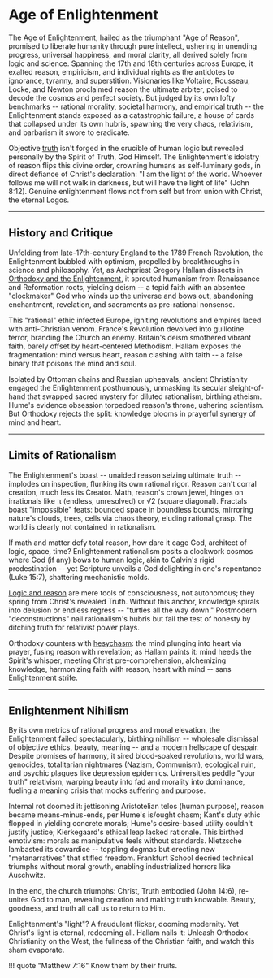 <!--
Lord Jesus Christ
Son of God
Have mercy on me
 a sinner
-->
# Age of Enlightenment

The Age of Enlightenment, hailed as the triumphant "Age of Reason", promised to liberate humanity through pure intellect, ushering in unending progress, universal happiness, and moral clarity, all derived solely from logic and science. Spanning the 17th and 18th centuries across Europe, it exalted reason, empiricism, and individual rights as the antidotes to ignorance, tyranny, and superstition. Visionaries like Voltaire, Rousseau, Locke, and Newton proclaimed reason the ultimate arbiter, poised to decode the cosmos and perfect society. But judged by its own lofty benchmarks -- rational morality, societal harmony, and empirical truth -- the Enlightenment stands exposed as a catastrophic failure, a house of cards that collapsed under its own hubris, spawning the very chaos, relativism, and barbarism it swore to eradicate.

Objective [truth](../truth/) isn't forged in the crucible of human logic but revealed personally by the Spirit of Truth, God Himself. The Enlightenment's idolatry of reason flips this divine order, crowning humans as self-luminary gods, in direct defiance of Christ's declaration: "I am the light of the world. Whoever follows me will not walk in darkness, but will have the light of life" (John 8:12). Genuine enlightenment flows not from self but from union with Christ, the eternal Logos.



---

## History and Critique

Unfolding from late-17th-century England to the 1789 French Revolution, the Enlightenment bubbled with optimism, propelled by breakthroughs in science and philosophy. Yet, as Archpriest Gregory Hallam dissects in [Orthodoxy and the Enlightenment](https://www.pravmir.com/orthodoxy-and-the-enlightenment/), it sprouted humanism from Renaissance and Reformation roots, yielding deism -- a tepid faith with an absentee "clockmaker" God who winds up the universe and bows out, abandoning enchantment, revelation, and sacraments as pre-rational nonsense.

This "rational" ethic infected Europe, igniting revolutions and empires laced with anti-Christian venom. France's Revolution devolved into guillotine terror, branding the Church an enemy. Britain's deism smothered vibrant faith, barely offset by heart-centered Methodism. Hallam exposes the fragmentation: mind versus heart, reason clashing with faith -- a false binary that poisons the mind and soul.

Isolated by Ottoman chains and Russian upheavals, ancient Christianity engaged the Enlightenment posthumously, unmasking its secular sleight-of-hand that swapped sacred mystery for diluted rationalism, birthing atheism. Hume's evidence obsession torpedoed reason's throne, ushering scientism. But Orthodoxy rejects the split: knowledge blooms in prayerful synergy of mind and heart.



---

## Limits of Rationalism

The Enlightenment's boast -- unaided reason seizing ultimate truth -- implodes on inspection, flunking its own rational rigor. Reason can't corral creation, much less its Creator. Math, reason's crown jewel, hinges on irrationals like π (endless, unresolved) or √2 (square diagonal). Fractals boast "impossible" feats: bounded space in boundless bounds, mirroring nature's clouds, trees, cells via chaos theory, eluding rational grasp. The world is clearly not contained in rationalism.

If math and matter defy total reason, how dare it cage God, architect of logic, space, time? Enlightenment rationalism posits a clockwork cosmos where God (if any) bows to human logic, akin to Calvin's rigid predestination -- yet Scripture unveils a God delighting in one's repentance (Luke 15:7), shattering mechanistic molds.

[Logic and reason](../truth.md) are mere tools of consciousness, not autonomous; they spring from Christ's revealed Truth. Without this anchor, knowledge spirals into delusion or endless regress -- "turtles all the way down." Postmodern "deconstructions" nail rationalism's hubris but fail the test of honesty by ditching truth for relativist power plays.

Orthodoxy counters with [hesychasm](https://m.youtube.com/watch?v=SiINgxCdmqM): the mind plunging into heart via prayer, fusing reason with revelation; as Hallam paints it: mind heeds the Spirit's whisper, meeting Christ pre-comprehension, alchemizing knowledge, harmonizing faith with reason, heart with mind -- sans Enlightenment strife.





---

## Enlightenment Nihilism

By its own metrics of rational progress and moral elevation, the Enlightenment failed spectacularly, birthing nihilism -- wholesale dismissal of objective ethics, beauty, meaning -- and a modern hellscape of despair. Despite promises of harmony, it sired blood-soaked revolutions, world wars, genocides, totalitarian nightmares (Nazism, Communism), ecological ruin, and psychic plagues like depression epidemics. Universities peddle "your truth" relativism, warping beauty into fad and morality into dominance, fueling a meaning crisis that mocks suffering and purpose.

Internal rot doomed it: jettisoning Aristotelian telos (human purpose), reason became means-minus-ends, per Hume's is/ought chasm; Kant's duty ethic flopped in yielding concrete morals; Hume's desire-based utility couldn't justify justice; Kierkegaard's ethical leap lacked rationale. This birthed emotivism: morals as manipulative feels without standards. Nietzsche lambasted its cowardice -- toppling dogmas but erecting new "metanarratives" that stifled freedom. Frankfurt School decried technical triumphs without moral growth, enabling industrialized horrors like Auschwitz.

In the end, the church triumphs:
Christ, Truth embodied (John 14:6), re-unites God to man, revealing creation and making truth knowable. Beauty, goodness, and truth all call us to return to Him.

Enlightenment's "light"? A fraudulent flicker, dooming modernity. Yet Christ's light is eternal, redeeming all. Hallam nails it: Unleash Orthodox Christianity on the West, the fullness of the Christian faith, and watch this sham evaporate.

!!! quote "Matthew 7:16"
    Know them by their fruits.




